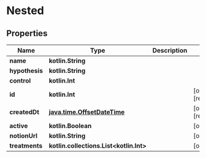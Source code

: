 
# Nested

## Properties
Name | Type | Description | Notes
------------ | ------------- | ------------- | -------------
**name** | **kotlin.String** |  | 
**hypothesis** | **kotlin.String** |  | 
**control** | **kotlin.Int** |  | 
**id** | **kotlin.Int** |  |  [optional] [readonly]
**createdDt** | [**java.time.OffsetDateTime**](java.time.OffsetDateTime.md) |  |  [optional] [readonly]
**active** | **kotlin.Boolean** |  |  [optional]
**notionUrl** | **kotlin.String** |  |  [optional]
**treatments** | **kotlin.collections.List&lt;kotlin.Int&gt;** |  |  [optional]



